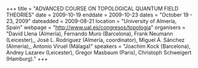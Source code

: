 +++
title = "ADVANCED COURSE ON TOPOLOGICAL QUANTUM FIELD THEORIES"
date = 2009-10-19
enddate = 2009-10-23
dates = "October 19 - 23, 2009"
dateadded = 2009-08-21
location = "University of Almería, Spain"
webpage = "http://www.ual.es/congresos/topologia"
organisers = "David Llena (Almería), Fernando Muro (Barcelona), Frank Neumann (Leicester),, José L. Rodríguez (Almería, coordinator), Miguel Á. Sánchez (Almería),, Antonio Viruel (Málaga)"
speakers = "Joachim Kock (Barcelona), Andrey Lazarev (Leicester), Gregor Masbaum (Paris), Christoph Schweigert (Hamburg)."
+++

